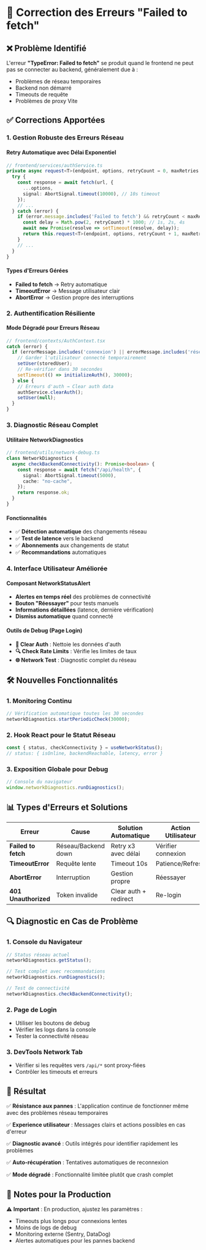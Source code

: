 # 🔧 Correction des Erreurs "Failed to fetch"

## ❌ Problème Identifié

L'erreur **"TypeError: Failed to fetch"** se produit quand le frontend ne peut pas se connecter au backend, généralement due à :

- Problèmes de réseau temporaires
- Backend non démarré
- Timeouts de requête
- Problèmes de proxy Vite

## ✅ Corrections Apportées

### 1. **Gestion Robuste des Erreurs Réseau**

#### Retry Automatique avec Délai Exponentiel

```typescript
// frontend/services/authService.ts
private async request<T>(endpoint, options, retryCount = 0, maxRetries = 2) {
  try {
    const response = await fetch(url, {
      ...options,
      signal: AbortSignal.timeout(10000), // 10s timeout
    });
    // ...
  } catch (error) {
    if (error.message.includes('Failed to fetch') && retryCount < maxRetries) {
      const delay = Math.pow(2, retryCount) * 1000; // 1s, 2s, 4s
      await new Promise(resolve => setTimeout(resolve, delay));
      return this.request<T>(endpoint, options, retryCount + 1, maxRetries);
    }
    // ...
  }
}
```

#### Types d'Erreurs Gérées

- **Failed to fetch** → Retry automatique
- **TimeoutError** → Message utilisateur clair
- **AbortError** → Gestion propre des interruptions

### 2. **Authentification Résiliente**

#### Mode Dégradé pour Erreurs Réseau

```typescript
// frontend/contexts/AuthContext.tsx
catch (error) {
  if (errorMessage.includes('connexion') || errorMessage.includes('réseau')) {
    // Garder l'utilisateur connecté temporairement
    setUser(storedUser);
    // Re-vérifier dans 30 secondes
    setTimeout(() => initializeAuth(), 30000);
  } else {
    // Erreurs d'auth → Clear auth data
    authService.clearAuth();
    setUser(null);
  }
}
```

### 3. **Diagnostic Réseau Complet**

#### Utilitaire NetworkDiagnostics

```typescript
// frontend/utils/network-debug.ts
class NetworkDiagnostics {
  async checkBackendConnectivity(): Promise<boolean> {
    const response = await fetch("/api/health", {
      signal: AbortSignal.timeout(5000),
      cache: "no-cache",
    });
    return response.ok;
  }
}
```

#### Fonctionnalités

- ✅ **Détection automatique** des changements réseau
- ✅ **Test de latence** vers le backend
- ✅ **Abonnements** aux changements de statut
- ✅ **Recommandations** automatiques

### 4. **Interface Utilisateur Améliorée**

#### Composant NetworkStatusAlert

- **Alertes en temps réel** des problèmes de connectivité
- **Bouton "Réessayer"** pour tests manuels
- **Informations détaillées** (latence, dernière vérification)
- **Dismiss automatique** quand connecté

#### Outils de Debug (Page Login)

- **🧹 Clear Auth** : Nettoie les données d'auth
- **🔍 Check Rate Limits** : Vérifie les limites de taux
- **🌐 Network Test** : Diagnostic complet du réseau

## 🛠️ Nouvelles Fonctionnalités

### 1. **Monitoring Continu**

```typescript
// Vérification automatique toutes les 30 secondes
networkDiagnostics.startPeriodicCheck(30000);
```

### 2. **Hook React pour le Statut Réseau**

```typescript
const { status, checkConnectivity } = useNetworkStatus();
// status: { isOnline, backendReachable, latency, error }
```

### 3. **Exposition Globale pour Debug**

```javascript
// Console du navigateur
window.networkDiagnostics.runDiagnostics();
```

## 📊 Types d'Erreurs et Solutions

| Erreur               | Cause               | Solution Automatique  | Action Utilisateur |
| -------------------- | ------------------- | --------------------- | ------------------ |
| **Failed to fetch**  | Réseau/Backend down | Retry x3 avec délai   | Vérifier connexion |
| **TimeoutError**     | Requête lente       | Timeout 10s           | Patience/Refresh   |
| **AbortError**       | Interruption        | Gestion propre        | Réessayer          |
| **401 Unauthorized** | Token invalide      | Clear auth + redirect | Re-login           |

## 🔍 Diagnostic en Cas de Problème

### 1. **Console du Navigateur**

```javascript
// Status réseau actuel
networkDiagnostics.getStatus();

// Test complet avec recommandations
networkDiagnostics.runDiagnostics();

// Test de connectivité
networkDiagnostics.checkBackendConnectivity();
```

### 2. **Page de Login**

- Utiliser les boutons de debug
- Vérifier les logs dans la console
- Tester la connectivité réseau

### 3. **DevTools Network Tab**

- Vérifier si les requêtes vers `/api/*` sont proxy-fiées
- Contrôler les timeouts et erreurs

## 🚀 Résultat

✅ **Résistance aux pannes** : L'application continue de fonctionner même avec des problèmes réseau temporaires

✅ **Experience utilisateur** : Messages clairs et actions possibles en cas d'erreur

✅ **Diagnostic avancé** : Outils intégrés pour identifier rapidement les problèmes

✅ **Auto-récupération** : Tentatives automatiques de reconnexion

✅ **Mode dégradé** : Fonctionnalité limitée plutôt que crash complet

## 📝 Notes pour la Production

⚠️ **Important** : En production, ajustez les paramètres :

- Timeouts plus longs pour connexions lentes
- Moins de logs de debug
- Monitoring externe (Sentry, DataDog)
- Alertes automatiques pour les pannes backend
